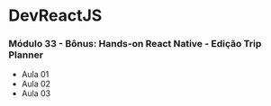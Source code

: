 # DevReactJS

### Módulo 33 - Bônus: Hands-on React Native - Edição Trip Planner
- Aula 01
- Aula 02
- Aula 03